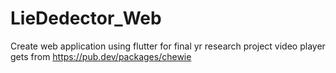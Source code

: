 # LieDedector_Web
Create web application using flutter for final yr research project
video player gets from https://pub.dev/packages/chewie
